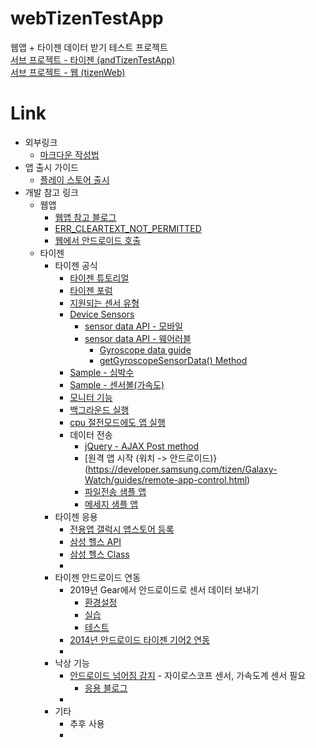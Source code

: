 # webTizenTestApp
웹앱 + 타이젠  데이터 받기 테스트 프로젝트</br>
[서브 프로젝트 - 타이젠 (andTizenTestApp)](https://github.com/duduldy/andTizenTestApp)</br>
[서브 프로젝트 - 웹 (tizenWeb)](https://github.com/duduldy/tizenWeb)

# Link

+ 외부링크
  * [마크다운 작성법](https://gist.github.com/ihoneymon/652be052a0727ad59601)
+ 앱 출시 가이드
  * [플레이 스토어 출시](https://opensupport.tistory.com/entry/%EA%B5%AC%EA%B8%80-%ED%94%8C%EB%A0%88%EC%9D%B4%EC%8A%A4%ED%86%A0%EC%96%B4%EC%97%90-%EC%95%B1%EB%93%B1%EB%A1%9D%ED%95%98%EB%8A%94-%EB%B0%A9%EB%B2%95)
+ 개발 참고 링크
  * 웹앱
    - [웹앱 참고 블로그](https://blog.naver.com/PostView.nhn?blogId=ndb796&logNo=221402597656&redirect=Dlog&widgetTypeCall=true&directAccess=false)
    - [ERR_CLEARTEXT_NOT_PERMITTED](https://nobase-dev.tistory.com/81)
    - [웹에서 안드로이드 호출](https://coolsharp.github.io/android/android_webview/)
  * 타이젠
    - 타이젠 공식
      + [타이젠 튜토리얼](https://docs.tizen.org/application/native/)
      + [타이젠 포럼](https://developer.tizen.org/ko/forums?langredirect=1)
      + [지원되는 센서 유형](https://docs.tizen.org/application/dotnet/guides/location-sensors/device-sensors/)
      + [Device Sensors](https://developer.tizen.org/ko/development/guides/web-application/sensors/device-sensors?langredirect=1)
        * [sensor data API - 모바일](https://developer.tizen.org/ko/development/api-references/web-application?redirect=https://developer.tizen.org/dev-guide/5.5.0/org.tizen.web.apireference/html/device_api/mobile/tizen/sensor.html)
        * [sensor data API - 웨어러블](https://developer.tizen.org/ko/development/api-references/web-application?redirect=https://developer.tizen.org/dev-guide/5.5.0/org.tizen.web.apireference/html/device_api/wearable/tizen/sensor.html)
          - [Gyroscope data guide](https://developer.tizen.org/ko/development/guides/native-application/location-and-sensors/device-sensors?langredirect=1#gyro)
          - [getGyroscopeSensorData() Method](https://docs.tizen.org/application/web/api/latest/device_api/mobile/tizen/sensor.html)
      + [Sample - 심박수](https://docs.tizen.org/development/sample/web/Sensor/Heart_Rate_Monitor_W)
      + [Sample - 센서볼(가속도)](https://docs.tizen.org/development/sample/web/Sensor/Sensor_Ball_M)
      + [모니터 기능](https://docs.tizen.org/application/web/guides/sensors/ham/)
      + [백그라운드 실행](https://developer.tizen.org/forums/web-application-development/running-background-service-web-application)
      + [cpu 절전모드에도 앱 실행](https://developer.tizen.org/ko/forums/web-application-development/web-app-running-background?langswitch=ko)
      + 데이터 전송
        * [jQuery - AJAX Post method](https://developer.tizen.org/ko/community/code-snippet/web-code-snippet/jquery-ajax-post-method?langredirect=1)
        * [원격 앱 시작 (워치 -> 안드로이드)}(https://developer.samsung.com/tizen/Galaxy-Watch/guides/remote-app-control.html)
        * [파일전송 샘플 앱](https://developer.samsung.com/galaxy-watch-develop/samples/companion/file-web.html)
        * [메세지 샘플 앱](https://developer.samsung.com/galaxy-watch-develop/samples/companion/hello-message-web.html)
    - 타이젠 응용 
      + [전용앱 갤럭시 앱스토어 등록](https://news.samsung.com/kr/%EC%86%90%EC%88%98-%EB%A7%8C%EB%93%A0-%EA%B8%B0%EC%96%B4-s3%EC%9A%A9-%EC%95%A0%ED%94%8C%EB%A6%AC%EC%BC%80%EC%9D%B4%EC%85%98-%EA%B0%A4%EB%9F%AD%EC%8B%9C-%EC%95%B1%EC%8A%A4%EC%97%90-%EC%98%AC%EB%A6%AC)
      + [삼성 헬스 API](https://developer.samsung.com/health/android/overview.html)
      + [삼성 헬스 Class](https://img-developer.samsung.com/onlinedocs/health/android/data/com/samsung/android/sdk/healthdata/HealthConstants.html)
      + 
    - 타이젠 안드로이드 연동 
      + 2019년 Gear에서 안드로이드로 센서 데이터 보내기
        * [환경설정](https://jaehoonx2.tistory.com/52?category=840350)
        * [실습](https://jaehoonx2.tistory.com/53?category=840350)
        * [테스트](https://jaehoonx2.tistory.com/54)
      + [2014년 안드로이드 타이젠 기어2 연동](https://lovesm135.tistory.com/category/%ED%83%80%EC%9D%B4%EC%A0%A0)
      + 
    - 낙상 기능
      + [안드로이드 넘어짐 감지](https://seongjaemoon.github.io/android/2018/04/19/ajmFallDetection.html) - 자이로스코프 센서, 가속도계 센서 필요
        * [응용 블로그](https://conkjh032.tistory.com/7)
      + 
    - 기타
      + 추후 사용
      + 
